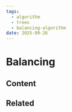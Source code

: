 ```yaml
---
tags:
  - algorithm
  - trees
  - balancing-algorithm
date: 2025-09-26
---
```

Balancing
=========

Content
---------------


Related
----------------------------


